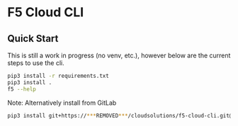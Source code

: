 # F5 Cloud CLI

## Quick Start

This is still a work in progress (no venv, etc.), however below are the current steps to use the cli.

```bash
pip3 install -r requirements.txt
pip3 install .
f5 --help
```

Note: Alternatively install from GitLab

```bash
pip3 install git+https://***REMOVED***/cloudsolutions/f5-cloud-cli.git@develop
```
